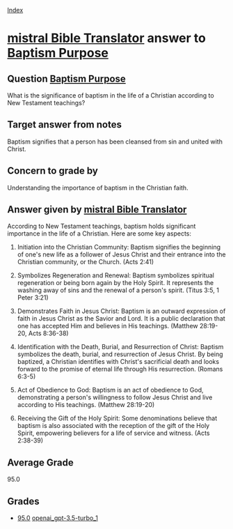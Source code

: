 
[Index](../../../index.md)
# [mistral Bible Translator](../../answering_models/mistral_Bible_Translator.md) answer to [Baptism Purpose](../../questions/Baptism_Purpose.md)

## Question [Baptism Purpose](../../questions/Baptism_Purpose.md)
What is the significance of baptism in the life of a Christian according to New Testament teachings?

## Target answer from notes
Baptism signifies that a person has been cleansed from sin and united with Christ.

## Concern to grade by
Understanding the importance of baptism in the Christian faith.

## Answer given by [mistral Bible Translator](../../answering_models/mistral_Bible_Translator.md)
 According to New Testament teachings, baptism holds significant importance in the life of a Christian. Here are some key aspects:

1. Initiation into the Christian Community: Baptism signifies the beginning of one's new life as a follower of Jesus Christ and their entrance into the Christian community, or the Church. (Acts 2:41)

2. Symbolizes Regeneration and Renewal: Baptism symbolizes spiritual regeneration or being born again by the Holy Spirit. It represents the washing away of sins and the renewal of a person's spirit. (Titus 3:5, 1 Peter 3:21)

3. Demonstrates Faith in Jesus Christ: Baptism is an outward expression of faith in Jesus Christ as the Savior and Lord. It is a public declaration that one has accepted Him and believes in His teachings. (Matthew 28:19-20, Acts 8:36-38)

4. Identification with the Death, Burial, and Resurrection of Christ: Baptism symbolizes the death, burial, and resurrection of Jesus Christ. By being baptized, a Christian identifies with Christ's sacrificial death and looks forward to the promise of eternal life through His resurrection. (Romans 6:3-5)

5. Act of Obedience to God: Baptism is an act of obedience to God, demonstrating a person's willingness to follow Jesus Christ and live according to His teachings. (Matthew 28:19-20)

6. Receiving the Gift of the Holy Spirit: Some denominations believe that baptism is also associated with the reception of the gift of the Holy Spirit, empowering believers for a life of service and witness. (Acts 2:38-39)

## Average Grade
95.0

## Grades
 * [95.0](./Baptism_Purpose_grades/openai_gpt-3.5-turbo_1.md) [openai_gpt-3.5-turbo_1](../../grading_models/openai_gpt-3.5-turbo_1.md)
